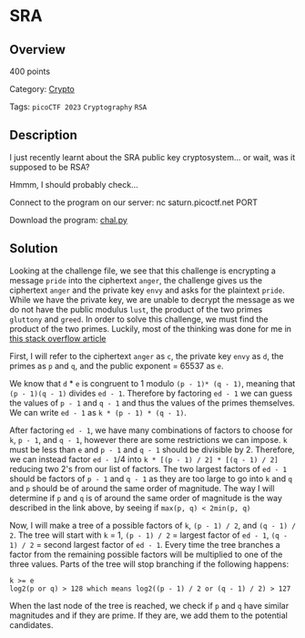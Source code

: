 # SRA #

## Overview ##

400 points

Category: [Crypto](../)

Tags: `picoCTF 2023` `Cryptography` `RSA`

## Description ##

I just recently learnt about the SRA public key cryptosystem... or wait, was it supposed to be RSA?

Hmmm, I should probably check... 

Connect to the program on our server: nc saturn.picoctf.net PORT

Download the program: [chal.py](https://artifacts.picoctf.net/c/297/chal.py)

## Solution ##

Looking at the challenge file, we see that this challenge is encrypting a message `pride` into the ciphertext `anger`, the challenge gives us the ciphertext `anger` and the private key `envy` and asks for the plaintext `pride`. While we have the private key, we are unable to decrypt the message as we do not have the public modulus `lust`, the product of the two primes `gluttony` and `greed`. In order to solve this challenge, we must find the product of the two primes. Luckily, most of the thinking was done for me in [this stack overflow article](https://crypto.stackexchange.com/questions/81615/calculating-rsa-public-modulus-from-private-exponent-and-public-exponent)

First, I will refer to the ciphertext `anger` as `c`, the private key `envy` as `d`, the primes as `p` and `q`, and the public exponent = 65537 as `e`.

We know that `d` * `e` is congruent to 1 modulo `(p - 1)* (q - 1)`, meaning that `(p - 1)(q - 1)` divides `ed - 1`. Therefore by factoring `ed - 1` we can guess the values of `p - 1` and `q - 1` and thus the values of the primes themselves. We can write `ed - 1` as `k * (p - 1) * (q - 1)`. 

After factoring `ed - 1`, we have many combinations of factors to choose for `k`, `p - 1`, and `q - 1`, however there are some restrictions we can impose. `k` must be less than `e` and `p - 1` and `q - 1` should be divisible by 2. Therefore, we can instead factor `ed - 1`/4 into `k * [(p - 1) / 2] * [(q - 1) / 2]` reducing two 2's from our list of factors. The two largest factors of `ed - 1` should be factors of `p - 1` and `q - 1` as they are too large to go into `k` and `q` and `p` should be of around the same order of magnitude. The way I will determine if `p` and `q` is of around the same order of magnitude is the way described in the link above, by seeing if `max(p, q) < 2min(p, q)` 

Now, I will make a tree of a possible factors of `k`, `(p - 1) / 2`, and `(q - 1) / 2`. The tree will start with `k` = 1, `(p - 1) / 2` = largest factor of `ed - 1`, `(q - 1) / 2` = second largest factor of `ed - 1`. Every time the tree branches a factor from the remaining possible factors will be multiplied to one of the three values. Parts of the tree will stop branching if the following happens:

```
k >= e
log2(p or q) > 128 which means log2((p - 1) / 2 or (q - 1) / 2) > 127
```

When the last node of the tree is reached, we check if `p` and `q` have similar magnitudes and if they are prime. If they are, we add them to the potential candidates. 
